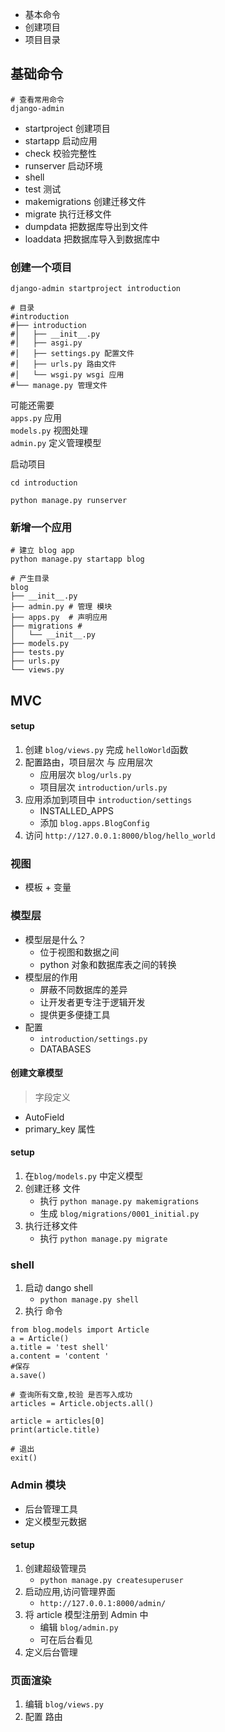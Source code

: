 
- 基本命令
- 创建项目
- 项目目录


## 基础命令

```shell
# 查看常用命令
django-admin
```

- startproject 创建项目
- startapp 启动应用
- check 校验完整性
- runserver 启动环境
- shell 
- test 测试
- makemigrations 创建迁移文件
- migrate 执行迁移文件
- dumpdata 把数据库导出到文件
- loaddata 把数据库导入到数据库中

### 创建一个项目

```shell
django-admin startproject introduction

# 目录
#introduction
#├── introduction
#│   ├── __init__.py
#│   ├── asgi.py
#│   ├── settings.py 配置文件
#│   ├── urls.py 路由文件
#│   └── wsgi.py wsgi 应用
#└── manage.py 管理文件
```

可能还需要   
`apps.py` 应用  
`models.py` 视图处理  
`admin.py` 定义管理模型

启动项目
```shell
cd introduction

python manage.py runserver
```


### 新增一个应用

```shell
# 建立 blog app
python manage.py startapp blog

# 产生目录
blog 
├── __init__.py
├── admin.py # 管理 模块
├── apps.py  # 声明应用
├── migrations #
│   └── __init__.py
├── models.py 
├── tests.py
├── urls.py
└── views.py
```




## MVC

#### setup 

1. 创建 `blog/views.py` 完成 `helloWorld`函数
2. 配置路由，项目层次 与 应用层次 
    - 应用层次 `blog/urls.py`
    - 项目层次 `introduction/urls.py`
3. 应用添加到项目中 `introduction/settings`
    - INSTALLED_APPS
    - 添加 `blog.apps.BlogConfig`
4. 访问 `http://127.0.0.1:8000/blog/hello_world`


### 视图

- 模板 + 变量

### 模型层

- 模型层是什么？
    - 位于视图和数据之间
    - python 对象和数据库表之间的转换
- 模型层的作用
    - 屏蔽不同数据库的差异
    - 让开发者更专注于逻辑开发 
    - 提供更多便捷工具
- 配置
    - `introduction/settings.py`
    - DATABASES
    
#### 创建文章模型

> 字段定义

- AutoField
- primary_key 属性

  
#### setup 

1. 在`blog/models.py`  中定义模型
2. 创建迁移 文件
    - 执行 `python manage.py makemigrations` 
    - 生成 `blog/migrations/0001_initial.py`
3. 执行迁移文件
    - 执行 `python manage.py migrate`
    

### shell

1. 启动 dango shell
   - `python manage.py shell`
2. 执行 命令

```shell
from blog.models import Article
a = Article()
a.title = 'test shell'
a.content = 'content '
#保存
a.save()

# 查询所有文章,校验 是否写入成功
articles = Article.objects.all()

article = articles[0]
print(article.title)

# 退出
exit()
```


### Admin 模块

- 后台管理工具
- 定义模型元数据


#### setup 

1. 创建超级管理员
    - `python manage.py createsuperuser`
2. 启动应用,访问管理界面
    - `http://127.0.0.1:8000/admin/`
3. 将 article 模型注册到 Admin 中
    - 编辑 `blog/admin.py`
    - 可在后台看见
4. 定义后台管理

### 页面渲染 

1. 编辑 `blog/views.py`
2. 配置 路由